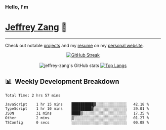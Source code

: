 
### Hello, I'm 
# [Jeffrey Zang](https://www.linkedin.com/in/jeffreyzang/) 🦀

---

Check out notable [projects](https://jeffz.dev/projects) and my [resume](https://jeffz.dev/resume) on my [personal website](https://jeffz.dev/).

<div align = 'center'>

[![GitHub Streak](https://github-readme-streak-stats.herokuapp.com/?user=jeffrey-zang&theme=tokyonight)](https://git.io/streak-stats)
<br></br>
![jeffrey-zang's GitHub stats](https://github-readme-stats.vercel.app/api?username=jeffrey-zang&show_icons=true&theme=tokyonight&hide_rank=true&hide=stars) 
[![Top Langs](https://github-readme-stats.vercel.app/api/top-langs/?username=jeffrey-zang&hide=ShaderLab,HLSL&layout=compact&theme=tokyonight)](https://github.com/anuraghazra/github-readme-stats)

</div>

## 📊 &nbsp;Weekly Development Breakdown
<!--START_SECTION:waka-->

```txt
Total Time: 2 hrs 57 mins

JavaScript    1 hr 15 mins    ██████████▓░░░░░░░░░░░░░░   42.18 %
TypeScript    1 hr 10 mins    █████████▓░░░░░░░░░░░░░░░   39.01 %
JSON          31 mins         ████▒░░░░░░░░░░░░░░░░░░░░   17.35 %
Other         2 mins          ▒░░░░░░░░░░░░░░░░░░░░░░░░   01.27 %
TSConfig      0 secs          ░░░░░░░░░░░░░░░░░░░░░░░░░   00.08 %
```

<!--END_SECTION:waka-->

